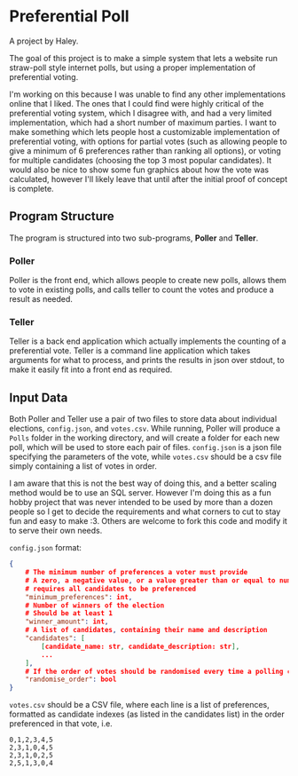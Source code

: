 # Preferential Poll

A project by Haley.

The goal of this project is to make a simple system that lets a website run straw-poll style internet polls, but using a proper implementation of preferential voting.

I'm working on this because I was unable to find any other implementations online that I liked. The ones that I could find were highly critical of the preferential voting system, which I disagree with, and had a very limited implementation, which had a short number of maximum parties. I want to make something which lets people host a customizable implementation of preferential voting, with options for partial votes (such as allowing people to give a minimum of 6 preferences rather than ranking all options), or voting for multiple candidates (choosing the top 3 most popular candidates). It would also be nice to show some fun graphics about how the vote was calculated, however I'll likely leave that until after the initial proof of concept is complete.

## Program Structure

The program is structured into two sub-programs, **Poller** and **Teller**.

### Poller

Poller is the front end, which allows people to create new polls, allows them to vote in existing polls, and calls teller to count the votes and produce a result as needed.

### Teller

Teller is a back end application which actually implements the counting of a preferential vote. Teller is a command line application which takes arguments for what to process, and prints the results in json over stdout, to make it easily fit into a front end as required.

## Input Data

Both Poller and Teller use a pair of two files to store data about individual elections, `config.json`, and `votes.csv`. While running, Poller will produce a `Polls` folder in the working directory, and will create a folder for each new poll, which will be used to store each pair of files. `config.json` is a json file specifying the parameters of the vote, while `votes.csv` should be a csv file simply containing a list of votes in order.

I am aware that this is not the best way of doing this, and a better scaling method would be to use an SQL server. However I'm doing this as a fun hobby project that was never intended to be used by more than a dozen people so I get to decide the requirements and what corners to cut to stay fun and easy to make :3. Others are welcome to fork this code and modify it to serve their own needs.

`config.json` format:

```JSON
{
    # The minimum number of preferences a voter must provide
    # A zero, a negative value, or a value greater than or equal to number of candidates
    # requires all candidates to be preferenced
    "minimum_preferences": int,
    # Number of winners of the election
    # Should be at least 1
    "winner_amount": int,
    # A list of candidates, containing their name and description
    "candidates": [
        [candidate_name: str, candidate_description: str],
        ...
    ],
    # If the order of votes should be randomised every time a polling card is displayed
    "randomise_order": bool
}
```

`votes.csv` should be a CSV file, where each line is a list of preferences, formatted as candidate indexes (as listed in the candidates list) in the order preferenced in that vote, i.e.

```CSV
0,1,2,3,4,5
2,3,1,0,4,5
2,3,1,0,2,5
2,5,1,3,0,4
```
